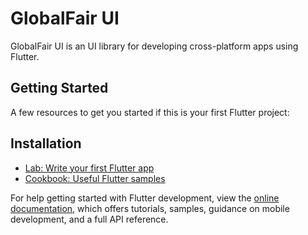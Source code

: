 # GlobalFair UI

GlobalFair UI is an UI library for developing cross-platform apps using Flutter.

## Getting Started

A few resources to get you started if this is your first Flutter project:

## Installation

- [Lab: Write your first Flutter app](https://docs.flutter.dev/get-started/codelab)
- [Cookbook: Useful Flutter samples](https://docs.flutter.dev/cookbook)

For help getting started with Flutter development, view the
[online documentation](https://docs.flutter.dev/), which offers tutorials,
samples, guidance on mobile development, and a full API reference.
